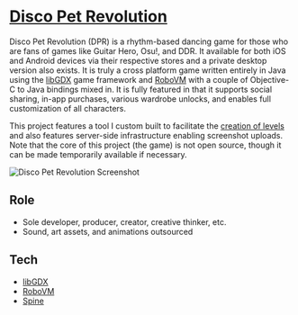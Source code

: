 # [Disco Pet Revolution][disco]

Disco Pet Revolution (DPR) is a rhythm-based dancing game for those who are fans of games like Guitar Hero, Osu!, and DDR. It available for both iOS and Android devices via their respective stores and a private desktop version also exists. It is truly a cross platform game written entirely in Java using the [libGDX][libgdx] game framework and [RoboVM][robovm] with a couple of Objective-C to Java bindings mixed in. It is fully featured in that it supports social sharing, in-app purchases, various wardrobe unlocks, and enables full customization of all characters.

This project features a tool I custom built to facilitate the [creation of levels][creator] and also features server-side infrastructure enabling screenshot uploads. Note that the core of this project (the game) is not open source, though it can be made temporarily available if necessary.

![Disco Pet Revolution Screenshot][screenshot]

## Role
* Sole developer, producer, creator, creative thinker, etc.
* Sound, art assets, and animations outsourced

## Tech
* [libGDX][libgdx]
* [RoboVM][robovm]
* [Spine][spine]

[disco]: http://discopetrevolution.com
[libgdx]:https://libgdx.badlogicgames.com/
[robovm]: http://robovm.com/
[spine]: http://esotericsoftware.com/

[screenshot]: http://discopetrevolution.com/promo/screen3.png
[creator]: https://github.com/mickmuzac/ReflexCreator

